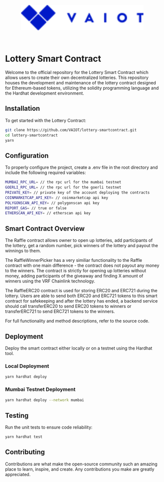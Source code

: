 <div align="center">
    <img src="assets/vaiotLogo.svg" alt="VAIOT Logo" width="400"/>
</div>

</br>
</br>

# Lottery Smart Contract

Welcome to the official repository for the Lottery Smart Contract which allows users to create their own decentralized lotteries. This repository houses the development and maintenance of the lottery contract designed for Ethereum-based tokens, utilizing the solidity programming language and the Hardhat development environment.

## Installation

To get started with the Lottery Contract:

```bash
git clone https://github.com/VAIOT/lottery-smartcontract.git
cd lottery-smartcontract
yarn
```

## Configuration

To properly configure the project, create a .env file in the root directory and include the following required variables:

```bash
MUMBAI_RPC_URL= // the rpc url for the mumbai testnet
GOERLI_RPC_URL= // the rpc url for the goerli testnet
PRIVATE_KEY= // private key of the account deploying the contracts
COINMARKETCAP_API_KEY= // coinmarketcap api key
POLYGONSCAN_API_KEY= // polygonscan api key
REPORT_GAS= // true or false
ETHERSCAN_API_KEY= // etherscan api key

```

## Smart Contract Overview

The Raffle contract allows owner to open up lotteries, add participants of the lottery, get a random number, pick winners of the lottery and payout the winnings to them.

The RaffleWinnerPicker has a very similiar functionality to the Raffle contract with one main difference - the contract does not payout any money to the winners. The contract is strictly for opening up lotteries without money, adding participants of the giveaway and finding X amount of winners using the VRF Chainlink technology.

The RaffleERC20 contract is used for storing ERC20 and ERC721 during the lottery. Users are able to send both ERC20 and ERC721 tokens to this smart contract for safekeeping and after the lottery has ended, a backend service should call transferERC20 to send ERC20 tokens to winners or transferERC721 to send ERC721 tokens to the winners.

For full functionality and method descriptions, refer to the source code.

## Deployment

Deploy the smart contract either locally or on a testnet using the Hardhat tool.

### Local Deployment

```bash
yarn hardhat deploy
```

### Mumbai Testnet Deployment

```bash
yarn hardhat deploy --network mumbai
```

## Testing

Run the unit tests to ensure code reliability:

```bash
yarn hardhat test
```

## Contributing

Contributions are what make the open-source community such an amazing place to learn, inspire, and create. Any contributions you make are greatly appreciated.
